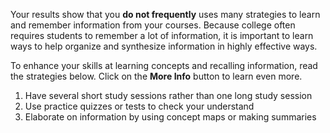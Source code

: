 Your results show that you **do not frequently** uses many strategies to learn and remember information from your courses. Because college often requires students to remember a lot of information, it is important to learn ways to help organize and synthesize information in highly effective ways.

To enhance your skills at learning concepts and recalling information, read the strategies below. Click on the **More Info** button to learn even more. 

1.	Have several short study sessions rather than one long study session
2.	Use practice quizzes or tests to check your understand 
3.	Elaborate on information by using concept maps or making summaries

